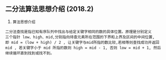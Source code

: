 ## 二分法算法思想介绍 (2018.2)
1. `算法思想介绍`
```
二分法查找是指已知有序队列中找出与给定关键字相同的数的具体位置。原理是分别定义
三个指针 low、high、mid,分别指向待查元素所在范围的下界和上界及区间的中间位置,
即 mid = (low + high) / 2 , 让关键字与mid所指的数比较,若相等则查找成功并返回
mid , 若关键字小于 mid 所指的数则 high = mid - 1, 否则 low = mid + 1, 然后
继续循环直到找到或找不到。
```